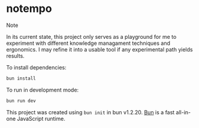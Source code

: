# notempo

> [!NOTE]
> In its current state, this project only serves as a playground for me to experiment with different knowledge managament techniques and ergonomics. I may refine it into a usable tool if any experimental path yields results.

To install dependencies:
```bash
bun install
```
To run in development mode:
```bash
bun run dev
```
This project was created using `bun init` in bun v1.2.20. [Bun](https://bun.com) is a fast all-in-one JavaScript runtime.
